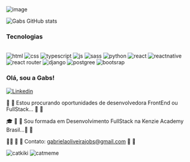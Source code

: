 
<div style="display: inline_block">
    <img alt="image" src="https://i.pinimg.com/564x/d9/03/0a/d9030a5696d2507a1dfb38a686ac93c2.jpg" />
</div>


![Gabs GitHub stats](https://github-readme-stats.vercel.app/api?username=gabrielaoliveira02&show_icons=true&theme=tokyonight)


### Tecnologias

<div style="display: inline_block"><br/>
    <img alt="html" src="https://img.shields.io/badge/HTML5-E34F26?style=for-the-badge&logo=html5&logoColor=white" />
    <img alt="css" src="https://img.shields.io/badge/CSS3-1572B6?style=for-the-badge&logo=css3&logoColor=white" />
    <img alt="typescript" src="https://img.shields.io/badge/TypeScript-007ACC?style=for-the-badge&logo=typescript&logoColor=white" />
    <img alt="js" src="https://img.shields.io/badge/JavaScript-323330?style=for-the-badge&logo=javascript&logoColor=F7DF1E" />
    <img alt="sass" src="https://img.shields.io/badge/Sass-CC6699?style=for-the-badge&logo=sass&logoColor=white" />
    <img alt="python" src="https://img.shields.io/badge/Python-14354C?style=for-the-badge&logo=python&logoColor=white" />
    <img alt="react" src="https://img.shields.io/badge/React-20232A?style=for-the-badge&logo=react&logoColor=61DAFB" />
    <img alt="reactnative" src="https://img.shields.io/badge/React_Native-20232A?style=for-the-badge&logo=react&logoColor=61DAFB" />
    <img alt="react router" src="https://img.shields.io/badge/React_Router-CA4245?style=for-the-badge&logo=react-router&logoColor=white" />
    <img alt="django" src="https://img.shields.io/badge/Django-092E20?style=for-the-badge&logo=django&logoColor=white" />
    <img alt="postgree" src="https://img.shields.io/badge/PostgreSQL-316192?style=for-the-badge&logo=postgresql&logoColor=white" />
    <img alt="bootsrap" src="https://img.shields.io/badge/Bootstrap-563D7C?style=for-the-badge&logo=bootstrap&logoColor=white" />
</div>

### Olá, sou a Gabs!
[![Linkedin](https://img.shields.io/badge/LinkedIn-0077B5?style=for-the-badge&logo=linkedin&logoColor=white)](https://www.linkedin.com/in/gabriela-oliveira-46264a26b/)

🌸 🌸 Estou procurando oportunidades de desenvolvedora  FrontEnd ou FullStack... 🌸 🌸

🎓 🌸 🌸 Sou formada em Desenvolvimento FullStack na Kenzie Academy Brasil...🌸 🌸

👋🏻 🌸 🌸 Contato: gabrielaoliveirajobs@gmail.com 🌸 🌸

<img alt="catkiki" src="https://i.pinimg.com/564x/70/e5/2c/70e52cfa783d429404f2d58e0e4aa143.jpg" />
<img alt="catmeme" src="https://i.pinimg.com/originals/00/ed/7d/00ed7d3883039a06b370d1eb026ae156.gif" />
